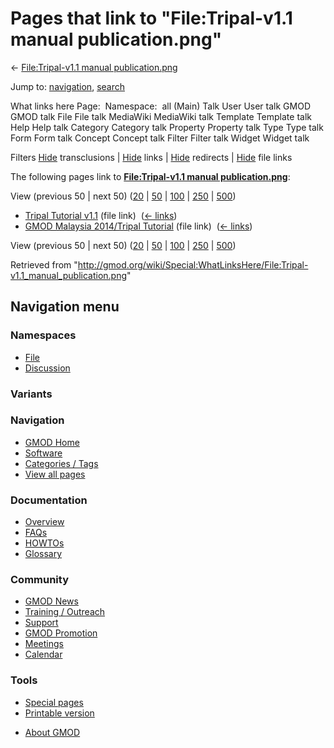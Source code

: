 <div id="mw-page-base" class="noprint">

</div>

<div id="mw-head-base" class="noprint">

</div>

<div id="content" class="mw-body" role="main">

<span id="top"></span>

<div id="mw-js-message" style="display:none;">

</div>



# <span dir="auto">Pages that link to "File:Tripal-v1.1 manual publication.png"</span>

<div id="bodyContent">

<div id="contentSub">

← [File:Tripal-v1.1 manual
publication.png](/wiki/File:Tripal-v1.1_manual_publication.png "File:Tripal-v1.1 manual publication.png")

</div>

<div id="jump-to-nav" class="mw-jump">

Jump to: [navigation](#mw-navigation), [search](#p-search)

</div>

<div id="mw-content-text">

What links here Page:  Namespace:  all (Main) Talk User User talk GMOD
GMOD talk File File talk MediaWiki MediaWiki talk Template Template talk
Help Help talk Category Category talk Property Property talk Type Type
talk Form Form talk Concept Concept talk Filter Filter talk Widget
Widget talk

Filters
[Hide](/mediawiki/index.php?title=Special:WhatLinksHere/File:Tripal-v1.1_manual_publication.png&hidetrans=1 "Special:WhatLinksHere/File:Tripal-v1.1 manual publication.png")
transclusions \|
[Hide](/mediawiki/index.php?title=Special:WhatLinksHere/File:Tripal-v1.1_manual_publication.png&hidelinks=1 "Special:WhatLinksHere/File:Tripal-v1.1 manual publication.png")
links \|
[Hide](/mediawiki/index.php?title=Special:WhatLinksHere/File:Tripal-v1.1_manual_publication.png&hideredirs=1 "Special:WhatLinksHere/File:Tripal-v1.1 manual publication.png")
redirects \|
[Hide](/mediawiki/index.php?title=Special:WhatLinksHere/File:Tripal-v1.1_manual_publication.png&hideimages=1 "Special:WhatLinksHere/File:Tripal-v1.1 manual publication.png")
file links

The following pages link to **[File:Tripal-v1.1 manual
publication.png](/wiki/File:Tripal-v1.1_manual_publication.png "File:Tripal-v1.1 manual publication.png")**:

View (previous 50 \| next 50)
([20](/mediawiki/index.php?title=Special:WhatLinksHere/File:Tripal-v1.1_manual_publication.png&limit=20 "Special:WhatLinksHere/File:Tripal-v1.1 manual publication.png")
\|
[50](/mediawiki/index.php?title=Special:WhatLinksHere/File:Tripal-v1.1_manual_publication.png&limit=50 "Special:WhatLinksHere/File:Tripal-v1.1 manual publication.png")
\|
[100](/mediawiki/index.php?title=Special:WhatLinksHere/File:Tripal-v1.1_manual_publication.png&limit=100 "Special:WhatLinksHere/File:Tripal-v1.1 manual publication.png")
\|
[250](/mediawiki/index.php?title=Special:WhatLinksHere/File:Tripal-v1.1_manual_publication.png&limit=250 "Special:WhatLinksHere/File:Tripal-v1.1 manual publication.png")
\|
[500](/mediawiki/index.php?title=Special:WhatLinksHere/File:Tripal-v1.1_manual_publication.png&limit=500 "Special:WhatLinksHere/File:Tripal-v1.1 manual publication.png"))

- [Tripal Tutorial
  v1.1](/wiki/Tripal_Tutorial_v1.1 "Tripal Tutorial v1.1") (file link) ‎
  <span class="mw-whatlinkshere-tools">([←
  links](/mediawiki/index.php?title=Special:WhatLinksHere&target=Tripal+Tutorial+v1.1 "Special:WhatLinksHere"))</span>
- [GMOD Malaysia 2014/Tripal
  Tutorial](/wiki/GMOD_Malaysia_2014/Tripal_Tutorial "GMOD Malaysia 2014/Tripal Tutorial")
  (file link) ‎ <span class="mw-whatlinkshere-tools">([←
  links](/mediawiki/index.php?title=Special:WhatLinksHere&target=GMOD+Malaysia+2014%2FTripal+Tutorial "Special:WhatLinksHere"))</span>

View (previous 50 \| next 50)
([20](/mediawiki/index.php?title=Special:WhatLinksHere/File:Tripal-v1.1_manual_publication.png&limit=20 "Special:WhatLinksHere/File:Tripal-v1.1 manual publication.png")
\|
[50](/mediawiki/index.php?title=Special:WhatLinksHere/File:Tripal-v1.1_manual_publication.png&limit=50 "Special:WhatLinksHere/File:Tripal-v1.1 manual publication.png")
\|
[100](/mediawiki/index.php?title=Special:WhatLinksHere/File:Tripal-v1.1_manual_publication.png&limit=100 "Special:WhatLinksHere/File:Tripal-v1.1 manual publication.png")
\|
[250](/mediawiki/index.php?title=Special:WhatLinksHere/File:Tripal-v1.1_manual_publication.png&limit=250 "Special:WhatLinksHere/File:Tripal-v1.1 manual publication.png")
\|
[500](/mediawiki/index.php?title=Special:WhatLinksHere/File:Tripal-v1.1_manual_publication.png&limit=500 "Special:WhatLinksHere/File:Tripal-v1.1 manual publication.png"))

</div>

<div class="printfooter">

Retrieved from
"<http://gmod.org/wiki/Special:WhatLinksHere/File:Tripal-v1.1_manual_publication.png>"

</div>

<div id="catlinks" class="catlinks catlinks-allhidden">

</div>

<div class="visualClear">

</div>

</div>

</div>

<div id="mw-navigation">

## Navigation menu

<div id="mw-head">



<div id="left-navigation">

<div id="p-namespaces" class="vectorTabs" role="navigation"
aria-labelledby="p-namespaces-label">

### Namespaces

- <span id="ca-nstab-image"><a href="/wiki/File:Tripal-v1.1_manual_publication.png" accesskey="c"
  title="View the file page [c]">File</a></span>
- <span id="ca-talk"><a
  href="/mediawiki/index.php?title=File_talk:Tripal-v1.1_manual_publication.png&amp;action=edit&amp;redlink=1"
  accesskey="t"
  title="Discussion about the content page [t]">Discussion</a></span>

</div>

<div id="p-variants" class="vectorMenu emptyPortlet" role="navigation"
aria-labelledby="p-variants-label">

### 

### Variants[](#)

<div class="menu">

</div>

</div>

</div>

<div id="right-navigation">





</div>



</div>

</div>

</div>

<div id="mw-panel">

<div id="p-logo" role="banner">

<a href="/wiki/Main_Page"
style="background-image: url(http://gmod.org/images/GMOD-cogs.png);"
title="Visit the main page"></a>

</div>

<div id="p-Navigation" class="portal" role="navigation"
aria-labelledby="p-Navigation-label">

### Navigation

<div class="body">

- <span id="n-GMOD-Home">[GMOD Home](/wiki/Main_Page)</span>
- <span id="n-Software">[Software](/wiki/GMOD_Components)</span>
- <span id="n-Categories-.2F-Tags">[Categories /
  Tags](/wiki/Categories)</span>
- <span id="n-View-all-pages">[View all
  pages](/wiki/Special:AllPages)</span>

</div>

</div>

<div id="p-Documentation" class="portal" role="navigation"
aria-labelledby="p-Documentation-label">

### Documentation

<div class="body">

- <span id="n-Overview">[Overview](/wiki/Overview)</span>
- <span id="n-FAQs">[FAQs](/wiki/Category:FAQ)</span>
- <span id="n-HOWTOs">[HOWTOs](/wiki/Category:HOWTO)</span>
- <span id="n-Glossary">[Glossary](/wiki/Glossary)</span>

</div>

</div>

<div id="p-Community" class="portal" role="navigation"
aria-labelledby="p-Community-label">

### Community

<div class="body">

- <span id="n-GMOD-News">[GMOD News](/wiki/GMOD_News)</span>
- <span id="n-Training-.2F-Outreach">[Training /
  Outreach](/wiki/Training_and_Outreach)</span>
- <span id="n-Support">[Support](/wiki/Support)</span>
- <span id="n-GMOD-Promotion">[GMOD
  Promotion](/wiki/GMOD_Promotion)</span>
- <span id="n-Meetings">[Meetings](/wiki/Meetings)</span>
- <span id="n-Calendar">[Calendar](/wiki/Calendar)</span>

</div>

</div>

<div id="p-tb" class="portal" role="navigation"
aria-labelledby="p-tb-label">

### Tools

<div class="body">

- <span id="t-specialpages"><a href="/wiki/Special:SpecialPages" accesskey="q"
  title="A list of all special pages [q]">Special pages</a></span>
- <span id="t-print"><a
  href="/mediawiki/index.php?title=Special:WhatLinksHere/File:Tripal-v1.1_manual_publication.png&amp;printable=yes"
  rel="alternate" accesskey="p"
  title="Printable version of this page [p]">Printable version</a></span>

</div>

</div>

</div>

</div>

<div id="footer" role="contentinfo">

- <span id="footer-places-about">[About
  GMOD](/wiki/GMOD:About "GMOD:About")</span>

<!-- -->






</div>

